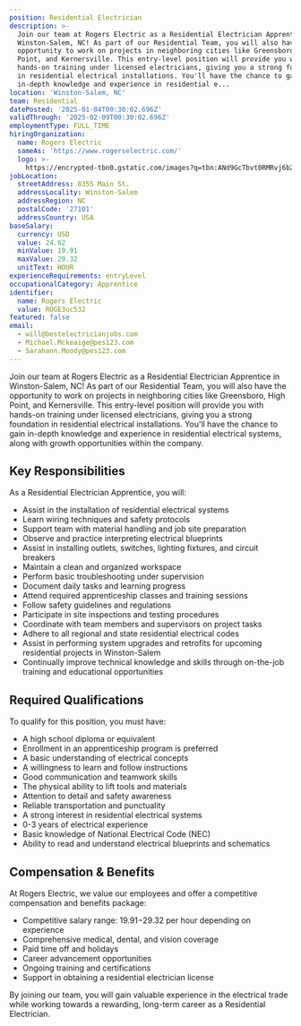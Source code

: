 ```yaml
---
position: Residential Electrician
description: >-
  Join our team at Rogers Electric as a Residential Electrician Apprentice in
  Winston-Salem, NC! As part of our Residential Team, you will also have the
  opportunity to work on projects in neighboring cities like Greensboro, High
  Point, and Kernersville. This entry-level position will provide you with
  hands-on training under licensed electricians, giving you a strong foundation
  in residential electrical installations. You'll have the chance to gain
  in-depth knowledge and experience in residential e...
location: 'Winston-Salem, NC'
team: Residential
datePosted: '2025-01-04T00:30:02.696Z'
validThrough: '2025-02-09T00:30:02.696Z'
employmentType: FULL_TIME
hiringOrganization:
  name: Rogers Electric
  sameAs: 'https://www.rogerselectric.com/'
  logo: >-
    https://encrypted-tbn0.gstatic.com/images?q=tbn:ANd9GcTbvt0RMRvj6bZdL81Q6HJeRVl_qflQIGgp9w&s
jobLocation:
  streetAddress: 8355 Main St.
  addressLocality: Winston-Salem
  addressRegion: NC
  postalCode: '27101'
  addressCountry: USA
baseSalary:
  currency: USD
  value: 24.62
  minValue: 19.91
  maxValue: 29.32
  unitText: HOUR
experienceRequirements: entryLevel
occupationalCategory: Apprentice
identifier:
  name: Rogers Electric
  value: ROGE3uc532
featured: false
email:
  - will@bestelectricianjobs.com
  - Michael.Mckeaige@pes123.com
  - Sarahann.Moody@pes123.com
---
```




Join our team at Rogers Electric as a Residential Electrician Apprentice in Winston-Salem, NC! As part of our Residential Team, you will also have the opportunity to work on projects in neighboring cities like Greensboro, High Point, and Kernersville. This entry-level position will provide you with hands-on training under licensed electricians, giving you a strong foundation in residential electrical installations. You'll have the chance to gain in-depth knowledge and experience in residential electrical systems, along with growth opportunities within the company.

## Key Responsibilities
As a Residential Electrician Apprentice, you will:

- Assist in the installation of residential electrical systems
- Learn wiring techniques and safety protocols
- Support team with material handling and job site preparation
- Observe and practice interpreting electrical blueprints
- Assist in installing outlets, switches, lighting fixtures, and circuit breakers
- Maintain a clean and organized workspace
- Perform basic troubleshooting under supervision
- Document daily tasks and learning progress
- Attend required apprenticeship classes and training sessions
- Follow safety guidelines and regulations
- Participate in site inspections and testing procedures
- Coordinate with team members and supervisors on project tasks
- Adhere to all regional and state residential electrical codes
- Assist in performing system upgrades and retrofits for upcoming residential projects in Winston-Salem
- Continually improve technical knowledge and skills through on-the-job training and educational opportunities

## Required Qualifications
To qualify for this position, you must have:

- A high school diploma or equivalent
- Enrollment in an apprenticeship program is preferred
- A basic understanding of electrical concepts
- A willingness to learn and follow instructions
- Good communication and teamwork skills
- The physical ability to lift tools and materials
- Attention to detail and safety awareness
- Reliable transportation and punctuality
- A strong interest in residential electrical systems
- 0-3 years of electrical experience
- Basic knowledge of National Electrical Code (NEC)
- Ability to read and understand electrical blueprints and schematics

## Compensation & Benefits
At Rogers Electric, we value our employees and offer a competitive compensation and benefits package:

- Competitive salary range: $19.91-$29.32 per hour depending on experience
- Comprehensive medical, dental, and vision coverage
- Paid time off and holidays
- Career advancement opportunities
- Ongoing training and certifications
- Support in obtaining a residential electrician license

By joining our team, you will gain valuable experience in the electrical trade while working towards a rewarding, long-term career as a Residential Electrician.